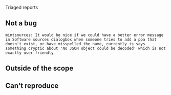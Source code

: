 Triaged reports

Not a bug
---------
	mintsources: It would be nice if we could have a better error message in Software sources dialogbox when someone tries to add a ppa that doesn't exist, or have misspelled the name, currently is says something cryptic about 'No JSON object could be decoded' which is not exactly user-friendly

Outside of the scope
--------------------


Can't reproduce
---------------
